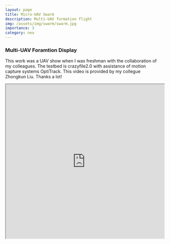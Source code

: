 ```yaml
---
layout: page
title: Micro-UAV Swarm
description: Multi-UAV formation flight
img: /assets/img/swarm/swarm.jpg
importance: 3
category: neu
---
```


### Multi-UAV Foramtion Display
This work was a UAV show when I was freshman with the collaboration of my colleagues. The testbed is crazyfile2.0 with assistance of motion capture systems OptiTrack. This video is provided by my collegue Zhongkun Liu. Thanks a lot!

<iframe height=498 width=510 src="https://ancl.com.cn/videos/crazySwarm.mp4">

<nbsp>